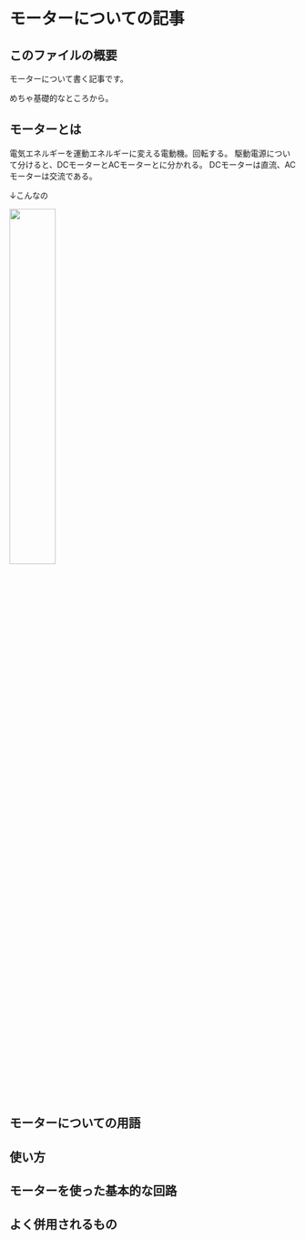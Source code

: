 # モーターについての記事

## このファイルの概要
モーターについて書く記事です。

めちゃ基礎的なところから。

## モーターとは
電気エネルギーを運動エネルギーに変える電動機。回転する。
駆動電源について分けると、DCモーターとACモーターとに分かれる。
DCモーターは直流、ACモーターは交流である。

↓こんなの

<img src="https://engineer-education.com/wp/wp-content/uploads/2021/06/motor-768x576.jpg" width="40%">

## モーターについての用語

## 使い方

## モーターを使った基本的な回路

## よく併用されるもの

## 

